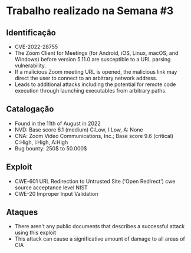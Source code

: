 # Trabalho realizado na Semana #3

## Identificação
- CVE-2022-28755
- The Zoom Client for Meetings (for Android, iOS, Linux, macOS, and Windows) before version 5.11.0 are susceptible to a URL parsing vulnerability.
- If a malicious Zoom meeting URL is opened, the malicious link may direct the user to connect to an arbitrary network address.
- Leads to additional attacks including the potential for remote code execution through launching executables from arbitrary paths.

## Catalogação
- Found in the 11th of August in 2022
- NVD: Base score 6.1 (medium) C:Low, I:Low, A: None
- CNA: Zoom Video Communications, Inc.; Base score 9.6 (critical) C:High, I:High, A:High
- Bug bounty: 250$ to 50.000$ 

## Exploit
- CWE-601 URL Redirection to Untrusted Site ('Open Redirect')	cwe source acceptance level NIST  
- CWE-20 Improper Input Validation

## Ataques
- There aren't any public documents that describes a successful attack using this exploit
- This attack can cause a significative amount of damage to all areas of CIA
